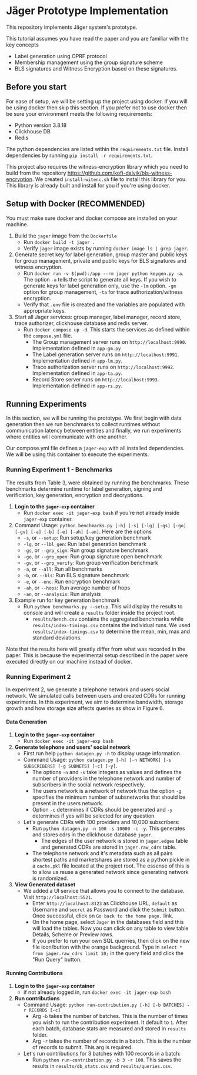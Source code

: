 # Jäger Prototype Implementation

This repository implements Jäger system's prototype.

This tutorial assumes you have read the paper and you are familiar with the key concepts

- Label generation using OPRF protocol
- Membership management using the group signature scheme
- BLS signatures and Witness Encryption based on these signatures.

## Before you start

For ease of setup, we will be setting up the project using docker. If you will be using docker then skip this section. If you prefer not to use docker then be sure your environment meets the following requirements:
- Python version 3.8.18
- Clickhouse DB
- Redis

The python dependencies are listed within the ```requirements.txt``` file. Install dependencies by running ```pip install -r requirements.txt```.  

This project also requires the witness-encryption library which you need to build from the repository https://github.com/kofi-dalvik/bls-witness-encryption. We created ```install-witenc.sh``` file to install this library for you. This library is already built and install for you if you're using docker. 
  
## Setup with Docker (RECOMMENDED)
You must make sure docker and docker compose are installed on your machine. 
1. Build the ```jager``` image from the ```Dockerfile```
	* Run ```docker build -t jager .``` 
	* Verify ```jager``` image exists by running ```docker image ls | grep jager```.
2. Generate secret key for label generation, group master and public keys for group management, private and public keys for BLS signatures and witness encryption.
	* Run ```docker run -v $(pwd):/app --rm jager python keygen.py -a```. The option ```-a``` tells the script to generate all keys. If you wish to generate keys for label generation only, use the ```-lm``` option. ```-gm``` option for group management, ```-ta``` for trace authorization/witness encryption. 
	* Verify that ```.env``` file is created and the variables are populated with appropriate keys. 
3. Start all Jager services: group manager, label manager, record store, trace authorizer, clickhouse database and redis server.
	* Run ```docker compose up -d```. This starts the services as defined within the ```compose.yml``` file. 
		* The Group management server runs on ```http://localhost:9990```. Implementation defined in ```app-gm.py```
		* The Label generation server runs on ```http://localhost:9991```. Implementation defined in ```app-lm.py```.
		* Trace authorization server runs on ```http://localhost:9992```. Implementation defined in ```app-ta.py```.
		* Record Store server runs on ```http://localhost:9993```. Implementation defined in ```app-rs.py```.

## Running Experiments
In this section, we will be running the prototype. We first begin with data generation then we run benchmarks to collect runtimes without communication latency between entities and finally, we run experiments where entities will communicate with one another. 

Our compose.yml file defines a ```jager-exp``` with all installed dependencies. We will be using this container to execute the experiments. 


### Running Experiment 1 - Benchmarks
The results from Table 3, were obtained by running the benchmarks. These benchmarks determine runtime for label generation, signing and verification, key generation, encryption and decryptions.
  
1. **Login to the ```jager-exp``` container**
	* Run ```docker exec -it jager-exp bash``` if you're not already inside ```jager-exp``` container.
2. Command Usage: ```python benchmarks.py [-h] [-s] [-lg] [-gs] [-go] [-gv] [-a] [-b] [-e] [-ah] [-an]```. Here are the options
	* ```-s```, or ```--setup```:  Run setup/key generation benchmark
    * ```-lg```, or ```--lbl_gen```: Run label generation benchmark
    * ```-gs```, or ```--grp_sign```:  Run group signature benchmark
    * ```-go```, or ```--grp_open```: Run group signature open benchmark
    * ```-gv```, or ```--grp_verify```: Run group verification benchmark
    * ```-a```, or ```--all```: Run all benchmarks
    * ```-b```, or. ```--bls```:  Run BLS signature benchmark
    * ```-e```, or ```--enc```: Run encryption benchmark
    * ```-ah```, or ```--hops```: Run average number of hops
    * ```-an```, or ```--analysis```: Run analysis
3. Example run for key generation benchmark
	* Run ```python benchmarks.py --setup```.  This will display the results to console and will create a ```results``` folder inside the project root. 
		* ```results/bench.csv``` contains the aggregated benchmarks while ```results/index-timings.csv``` contains the individual runs. We used ```results/index-timings.csv``` to determine the mean, min, max and standard deviations. 

Note that the results here will greatly differ from what was recorded in the paper. This is because the experimental setup described in the paper were executed directly on our machine instead of docker. 

### Running Experiment 2
In experiment 2, we generate a telephone network and users social network. We simulated calls between users and created CDRs for running experiments. In this experiment, we aim to determine bandwidth,  storage growth and how storage size affects queries as show in Figure 6.

#### Data Generation
1. **Login to the ```jager-exp``` container**
	* Run ```docker exec -it jager-exp bash```
2. **Generate telephone and users' social network** 
	* First run help ```python datagen.py -h``` to display usage information.
	* Command Usage: ```python datagen.py [-h] [-n NETWORK] [-s SUBSCRIBERS] [-g SUBNETS] [-c] [-y]```. 
		* The options ```-n``` and ```-s``` take integers as values and defines the number of providers in the telephone network and number of subscribers in the social network respectively.  
		* The users network is a network of network thus the option ```-g``` specifies the minimum number of subsnetworks that should be present in the users network.  
		* Option ```-c``` determines if CDRs should be generated and ```-y``` determines if yes will be selected for any question. 
    * Let's generate CDRs with 100 providers and 10,000 subscribers:
        * Run ```python datagen.py -n 100 -s 10000 -c -y```. This generates and stores cdrs in the clickhouse database ```jager```.  
	        * The edges of the user network is stored in ```jager.edges``` table and generated CDRs are stored in ```jager.raw_cdrs``` table.
	   * The telephone network and it's metadata such as all pairs shortest paths and marketshares are stored as a python pickle in a ```cache.pkl``` file located at the project root. The essense of this is to allow us reuse a generated network since generating network is randomized. 
3. **View Generated dataset**
	* We added a UI service that allows you to connect to the database. Visit ```http://localhost:5521```. 
		* Enter ```http://localhost:8123``` as Clickhouse URL, ```default``` as Username and ```secret``` as Password and click the ```Submit``` button. Once successful, click on ```Go back to the home page.``` link. 
		* On the home page, select ```Jager``` in the databases field and this will load the tables. Now you can click on any table to view table Details, Scheme or Preview rows. 
		* If you prefer to run your own SQL querries, then click on the new file icon/button with the orange background. Type in ```select * from jager.raw_cdrs limit 10;``` in the query field and click the "Run Query" button. 

#### Running Contributions
1. **Login to the ```jager-exp``` container**
	* if not already logged in, run ```docker exec -it jager-exp bash```
2. **Run contributions** 
	* Command Usage: ```python run-contribution.py [-h] [-b BATCHES] -r RECORDS [-c]```
		* Arg ```-b``` takes the number of batches. This is the number of times you wish to run the contribution experiment. It default to ```1```. After each batch, database stats are measured and stored in ```results``` folder. 
		* Arg ```-r``` takes the number of records in a batch. This is the number of records to submit. This arg is required. 
	* Let's run contributions for 3 batches with 100 records in a batch:
		* Run ```python run-contribution.py -b 3 -r 100```. This saves the results in ```results/db_stats.csv``` and ```results/queries.csv```.


